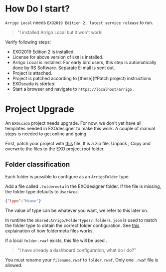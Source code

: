 # How Do I start?

`Arrigo Local` needs `EXO2019 Edition 2, latest service release` to run. 

> "I installed Arrigo Local but it won't work!

Verify following steps:

- EXO2019 Edition 2 is installed.
- License for above version of `EXO` is installed. 
- Arrigo Local is installed. For early bird users, this step is automatically done by RS Software. Separate E-mail is sent out.
- Project is attached.
- Project is patched according to [these](#Patch project) instructions
- EXOscada is *started*.
- Start a browser and navigate to `https://localhost/arrigo` . 



# Project Upgrade

An `EXOscada` project needs upgrade. For now, we don't yet have all templates needed in EXOdesigner to make this work.  A couple of manual steps is needed to get online and going. 

First, patch your project with [this](./arrigo_local_project_patch.zip) file. It is a zip file. Unpack , Copy and overwrite the files to the EXO project root folder. 

## Folder classification

Each folder is possible to configure as an `ArrigoFolder` type. 

Add a file called `.foldermeta` in the EXOdesigner folder. If the file is missing, the folder type defaults to `UserArea`.

```json
{"type":"House"}
```

The value of type can be whatever you want, we refer to this later on. 

In runtime the `Shared:Arrigo/FolderTypes/.folders.json` is used to match the folder type to obtain the correct folder configuration. See [this](youtube) explaination of how foldermeta files works.

If a local `folder.rwaf` exists, this file will be used .

> "I have already a dashboard configuration, what do i do?"

You must rename your `filename.rwaf` to `folder.rwaf`. Only one `.rwaf` file is allowed.

